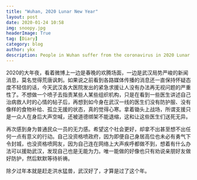 ```yaml
---
title: "Wuhan, 2020 Lunar New Year"
layout: post
date: 2020-01-24 10:58
img: snoopy.jpg
headerImage: True
tag: [Diary]
category: blog
author: ykx
description: People in Wuhan suffer from the coronavirus in 2020 Lunar New Year.
---
```


2020的大年夜，看着微博上一边是春晚的欢腾场面，一边是武汉局势严峻的新闻消息，莫名觉得荒唐讽刺。如果说之前看到各路媒体传播的消息还一直保持怀疑态度不轻信的话，今天武汉各大医院发出的紧急求援让人没有办法再无视问题的严重性了。不想做一个喷子去指责某些人某些组织机构，只是在看到一些医生讲述自己治病救人时的心情的帖子后，再想到如今身在武汉一线的医生们没有防护服、没有像样的食物补给、孤立无援的状态，真的觉得心寒。拿着锄头上战场，所谓支援只是一众人在身后大声空喊，还被道德绑架不能退缩，这和让这些医生们送死无异。

再次感到身为普通民众一员的无力感。希望这个社会更好，却拿不出甚至想不出任何一点有意义的行动。自己没资格喷政府，因为即便自己身居高位也未必有勇气下令封城，也没资格喷网友，因为自己连在网络上大声疾呼都做不到，想着有什么办法可以援助武汉，发现自己也是无能为力。唯一能做的好像也只有劝说亲朋好友做好防护，然后默默等待祈祷。

除夕过年本就是赶走洪水猛兽，武汉好了，才算是过了这个年。